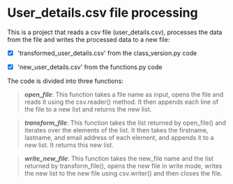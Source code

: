 # User_details.csv file processing

This is a project that reads a csv file (user_details.csv), processes the data from the file and writes the processed data to a new file:
- [x] 'transformed_user_details.csv' from the class_version.py code
- [x] 'new_user_details.csv' from the functions.py code 


The code is divided into three functions:

> ***open_file***: This function takes a file name as input, opens the file and reads it using the csv.reader() method. It then appends each line of the file to a new list and returns the new list.

> ***transform_file***: This function takes the list returned by open_file() and iterates over the elements of the list. It then takes the firstname, lastname, and email address of each element, and appends it to a new list. It returns this new list.

> ***write_new_file***: This function takes the new_file name and the list returned by transform_file(), opens the new file in write mode, writes the new list to the new file using csv.writer() and then closes the file.




